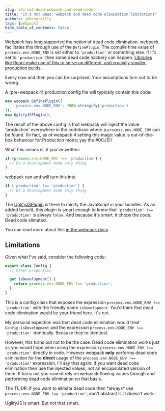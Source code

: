 ```yaml
---
slug: its-not-dead-webpack-and-dead-code
title: "It's Not Dead: webpack and dead code elimination limitations"
authors: johnnyreilly
tags: [webpack]
hide_table_of_contents: false
---
```


Webpack has long supported the notion of dead code elimination. webpack facilitates this through use of the `DefinePlugin`. The compile time value of `process.env.NODE_ENV` is set either to `'production'` or something else. If it's set to `'production'` then some dead code hackery can happen. [Libraries like React make use of this to serve up different, and crucially smaller, production builds.](https://reactjs.org/docs/optimizing-performance.html#webpack)

<!--truncate-->

Every now and then you can be surprised. Your assumptions turn out to be wrong.

A (pre-webpack 4) production config file will typically contain this code:

```js
new webpack.DefinePlugin({
    'process.env.NODE_ENV': JSON.stringify('production')
}),
new UglifyJSPlugin(),
```

The result of the above config is that webpack will inject the value 'production' everywhere in the codebase where a `process.env.NODE_ENV` can be found. (In fact, as of webpack 4 setting this magic value is out-of-the-box behaviour for Production mode; yay the #0CJS!)

What this means is, if you've written:

```js
if (process.env.NODE_ENV !== 'production') {
  // Do a development mode only thing
}
```

webpack can and will turn this into

```js
if ('production' !== 'production') {
  // Do a development mode only thing
}
```

The [UglifyJSPlugin](https://github.com/webpack-contrib/uglifyjs-webpack-plugin) is there to minify the JavaScript in your bundles. As an added benefit, this plugin is smart enough to know that `'production' !== 'production'` is always `false`. And because it's smart, it chops the code. Dead code elimated.

You can read more about this [in the webpack docs](https://webpack.js.org/guides/production/#specify-the-environment).

## Limitations

Given what I've said, consider the following code:

```js
export class Config {
  // Other properties

  get isDevelopment() {
    return process.env.NODE_ENV !== 'production';
  }
}
```

This is a config class that exposes the expression `process.env.NODE_ENV !== 'production'` with the friendly name `isDevelopment`. You'd think that dead code elimination would be your friend here. It's not.

My personal expection was that dead code elimination would treat `Config.isDevelopment` and the expression `process.env.NODE_ENV !== 'production'` identically. Because they're identical.

However, this turns out not to be the case. Dead code elimination works just as you would hope when using the expression `process.env.NODE_ENV !== 'production'` directly in code. However webpack **only** performs dead code elimination for the **direct** usage of the `process.env.NODE_ENV !== 'production'` expression. I'll say that again: if you want dead code elimination then use the injected values; not an encapsulated version of them. It turns out you cannot rely on webpack flowing values through and performing dead code elimination on that basis.

The TL;DR: if you want to elimate dead code then \*always\* use `process.env.NODE_ENV !== 'production'`; don't abstract it. It doesn't work.

UglifyJS is smart. But not that smart.
